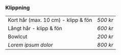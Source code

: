 ﻿### Klippning
|  |  |
|--|--|
| Kort hår (max. 10 cm) - klipp & fön | *500 kr*  |
| Långt hår - klipp & fön | *600 kr*  |
| Bowlcut | *200 kr*  |
| *Lorem ipsum dolor* | *800 kr*  |





